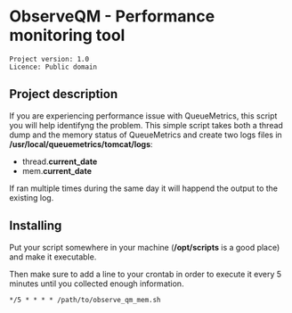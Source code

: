 ObserveQM - Performance monitoring tool
=======================================

```
Project version: 1.0 
Licence: Public domain
```

Project description
-------------------

If you are experiencing performance issue with QueueMetrics, this script you will help identifyng the problem.
This simple script takes both a thread dump and the memory status of QueueMetrics and create two logs files in __/usr/local/queuemetrics/tomcat/logs__:

* thread.__current_date__
* mem.__current_date__

If ran multiple times during the same day it will happend the output to the existing log.


Installing
----------

Put your script somewhere in your machine (__/opt/scripts__ is a good place) and make it executable.

Then make sure to add a line to your crontab in order to execute it every 5 minutes until you collected enough information.

    */5 * * * * /path/to/observe_qm_mem.sh
